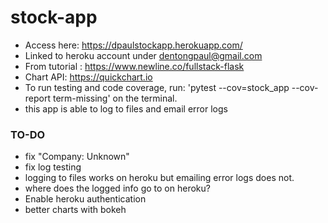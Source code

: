 # stock-app
- Access here: https://dpaulstockapp.herokuapp.com/
- Linked to heroku account under dentongpaul@gmail.com
- From tutorial : https://www.newline.co/fullstack-flask
- Chart API: https://quickchart.io
- To run testing and code coverage, run: 'pytest --cov=stock_app --cov-report term-missing' on the terminal.
- this app is able to log to files and email error logs

### TO-DO
- fix "Company: Unknown"
- fix log testing
- logging to files works on heroku but emailing error logs does not.
- where does the logged info go to on heroku?
- Enable heroku authentication
- better charts with bokeh
